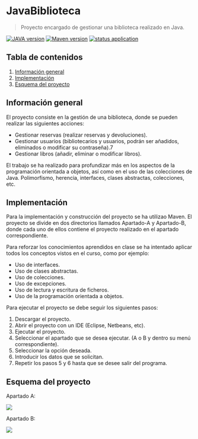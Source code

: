 # JavaBiblioteca

> Proyecto encargado de gestionar una biblioteca realizado en Java.

[![JAVA version](https://img.shields.io/badge/JAVA-11-red.svg)](https://www.oracle.com/technetwork/java/javase/downloads/jdk8-downloads-2133151.html)
[![Maven version](https://img.shields.io/badge/Maven-3.6.0-red.svg)](https://maven.apache.org/download.cgi)
[![status application](https://img.shields.io/badge/Status-Development-orange.svg)](https://github.com/Jouad01/JavaBiblioteca.git)

## Tabla de contenidos

1. [Información general](#Información-general)
2. [Implementación](#Implementación)
3. [Esquema del proyecto](#Esquema-del-proyecto)

## Información general

El proyecto consiste en la gestión de una biblioteca, donde se pueden realizar las siguientes acciones:

* Gestionar reservas (realizar reservas y devoluciones).
* Gestionar usuarios (bibliotecarios y usuarios, podrán ser añadidos, eliminados o modificar su contraseña).7
* Gestionar libros (añadir, eliminar o modificar libros).

El trabajo se ha realizado para profundizar más en los aspectos de la programación orientada a objetos, así como en el uso de las colecciones de Java.
Polimorfismo, herencia, interfaces, clases abstractas, colecciones, etc.

## Implementación

Para la implementación y construcción del proyecto se ha utilizao Maven.
El proyecto se divide en dos directorios llamados Apartado-A y Apartado-B, donde cada uno de ellos contiene el proyecto realizado en el apartado correspondiente.

Para reforzar los conocimientos aprendidos en clase se ha intentado aplicar todos los conceptos vistos en el curso, como por ejemplo:

* Uso de interfaces.
* Uso de clases abstractas.
* Uso de colecciones.
* Uso de excepciones.
* Uso de lectura y escritura de ficheros.
* Uso de la programación orientada a objetos.

Para ejecutar el proyecto se debe seguir los siguientes pasos:

1. Descargar el proyecto.   
2. Abrir el proyecto con un IDE (Eclipse, Netbeans, etc).
3. Ejecutar el proyecto.
4. Seleccionar el apartado que se desea ejecutar. (A o B y dentro su menú correspondiente).
5. Seleccionar la opción deseada.
6. Introducir los datos que se solicitan.
7. Repetir los pasos 5 y 6 hasta que se desee salir del programa.


## Esquema del proyecto

Apartado A:

![](img/BIBLIOTECA-Página-1.drawio.png)

Apartado B:

![](img/BIBLIOTECA-Página-2.drawio.png)


